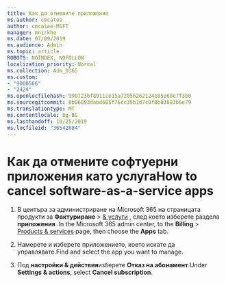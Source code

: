 ```yaml
---
title: Как да отмените приложение
ms.author: cmcatee
author: cmcatee-MSFT
manager: mnirkhe
ms.date: 07/09/2019
ms.audience: Admin
ms.topic: article
ROBOTS: NOINDEX, NOFOLLOW
localization_priority: Normal
ms.collection: Adm_O365
ms.custom:
- "9000566"
- "2424"
ms.openlocfilehash: 990723bf8911ce15a72056262124e85e68e7f3b0
ms.sourcegitcommit: 0b06093dabd685f76cc39b1d7c0f8b03883b6e79
ms.translationtype: MT
ms.contentlocale: bg-BG
ms.lasthandoff: 10/25/2019
ms.locfileid: "36542084"
---
```

# <a name="how-to-cancel-software-as-a-service-apps"></a><span data-ttu-id="90a27-102">Как да отмените софтуерни приложения като услуга</span><span class="sxs-lookup"><span data-stu-id="90a27-102">How to cancel software-as-a-service apps</span></span> 

1. <span data-ttu-id="90a27-103">В центъра за администриране на Microsoft 365 на страницата продукти за **Фактуриране** > [& услуги](https://go.microsoft.com/fwlink/p/?linkid=842054) , след което изберете раздела **приложения** .</span><span class="sxs-lookup"><span data-stu-id="90a27-103">In the Microsoft 365 admin center, to the **Billing** > [Products & services](https://go.microsoft.com/fwlink/p/?linkid=842054) page, then choose the **Apps** tab.</span></span>

2. <span data-ttu-id="90a27-104">Намерете и изберете приложението, което искате да управлявате.</span><span class="sxs-lookup"><span data-stu-id="90a27-104">Find and select the app you want to manage.</span></span>

3. <span data-ttu-id="90a27-105">Под **настройки & действия**изберете **Отказ на абонамент**.</span><span class="sxs-lookup"><span data-stu-id="90a27-105">Under **Settings & actions**, select **Cancel subscription**.</span></span>